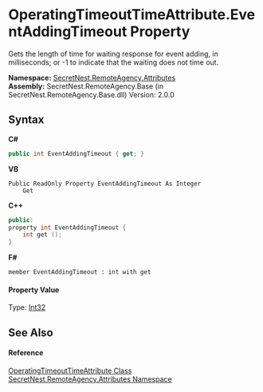 # OperatingTimeoutTimeAttribute.EventAddingTimeout Property 
 

Gets the length of time for waiting response for event adding, in milliseconds; or -1 to indicate that the waiting does not time out.

**Namespace:**&nbsp;<a href="N_SecretNest_RemoteAgency_Attributes">SecretNest.RemoteAgency.Attributes</a><br />**Assembly:**&nbsp;SecretNest.RemoteAgency.Base (in SecretNest.RemoteAgency.Base.dll) Version: 2.0.0

## Syntax

**C#**<br />
``` C#
public int EventAddingTimeout { get; }
```

**VB**<br />
``` VB
Public ReadOnly Property EventAddingTimeout As Integer
	Get
```

**C++**<br />
``` C++
public:
property int EventAddingTimeout {
	int get ();
}
```

**F#**<br />
``` F#
member EventAddingTimeout : int with get

```


#### Property Value
Type: <a href="https://docs.microsoft.com/dotnet/api/system.int32" target="_blank">Int32</a>

## See Also


#### Reference
<a href="T_SecretNest_RemoteAgency_Attributes_OperatingTimeoutTimeAttribute">OperatingTimeoutTimeAttribute Class</a><br /><a href="N_SecretNest_RemoteAgency_Attributes">SecretNest.RemoteAgency.Attributes Namespace</a><br />